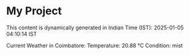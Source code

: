 # My Project

This content is dynamically generated in Indian Time (IST): 2025-01-05 04:10:14 IST


Current Weather in Coimbatore:
Temperature: 20.88 °C
Condition: mist
